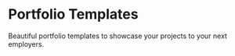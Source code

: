 # Portfolio Templates
Beautiful portfolio templates to showcase your projects to your next employers.
